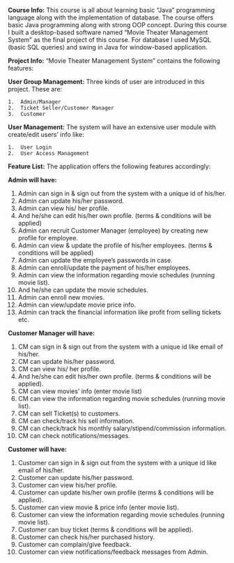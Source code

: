 **Course Info:**
This course is all about learning basic “Java” programming language along with
the implementation of database. The course offers basic Java programming along
with strong OOP concept. During this course I built a desktop-based software
named “Movie Theater Management System” as the final project of this course. For
database I used MySQL (basic SQL queries) and swing in Java for window-based
application.

**Project Info:**
“Movie Theater Management System” contains the following features:

**User Group Management:**
Three kinds of user are introduced in this project. These are:

    1.	Admin/Manager
    2.	Ticket Seller/Customer Manager
    3.	Customer

**User Management:**
The system will have an extensive user module with create/edit users’ info like:

    1.	User Login
    2.	User Access Management

**Feature List:**
The application offers the following features accordingly: 

**Admin will have:**

1.	Admin can sign in & sign out from the system with a unique id of his/her.
2.	Admin can update his/her password.
3.	Admin can view his/ her profile.
4.	And he/she can edit his/her own profile. (terms & conditions will be applied)
5.	Admin can recruit Customer Manager (employee) by creating new profile for employee.
6.	Admin can view & update the profile of his/her employees. (terms & conditions will be applied)
7.	Admin can update the employee’s passwords in case.
8.	Admin can enroll/update the payment of his/her employees.
9.	Admin can view the information regarding movie schedules (running movie list).
10.	And he/she can update the movie schedules.
11.	Admin can enroll new movies.
12.	Admin can view/update movie price info.
13.	Admin can track the financial information like profit from selling tickets etc.

**Customer Manager will have:**

1.	CM can sign in & sign out from the system with a unique id like email of his/her.
2.	CM can update his/her password.
3.	CM can view his/ her profile.
4.	And he/she can edit his/her own profile. (terms & conditions will be applied).
5.	CM can view movies’ info (enter movie list)
6.	CM can view the information regarding movie schedules (running movie list).
7.	CM can sell Ticket(s) to customers.
8.	CM can check/track his sell information.
9.	CM can check/track his monthly salary/stipend/commission information.
10.	CM can check notifications/messages.

**Customer will have:**

1.	Customer can sign in & sign out from the system with a unique id like email of his/her.
2.	Customer can update his/her password.
3.	Customer can view his/her profile.
4.	Customer can update his/her own profile (terms & conditions will be applied).
5.	Customer can view movie & price info (enter movie list).
6.	Customer can view the information regarding movie schedules (running movie list).
7.	Customer can buy ticket (terms & conditions will be applied).
8.	Customer can check his/her purchased history.
9.	Customer can complain/give feedback.
10.	Customer can view notifications/feedback messages from Admin.
